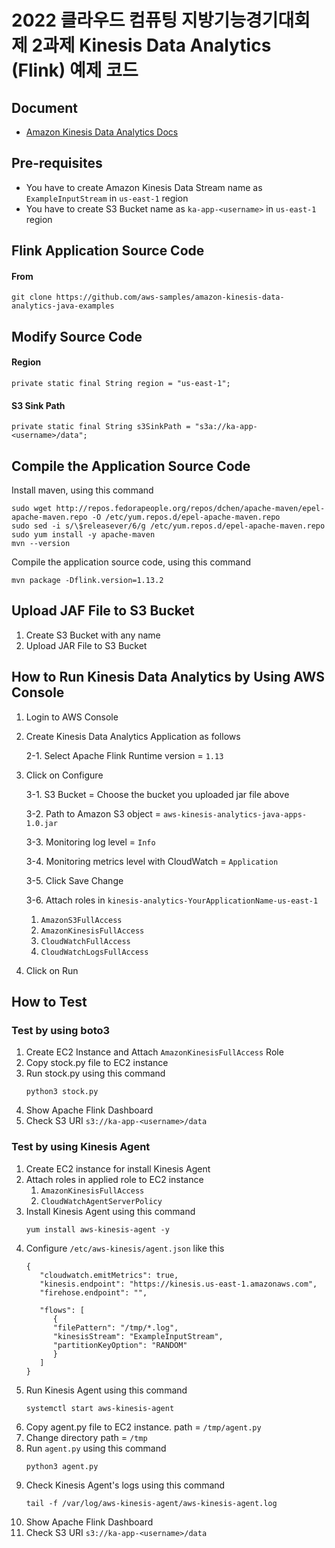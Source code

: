 # 2022 클라우드 컴퓨팅 지방기능경기대회 제 2과제 Kinesis Data Analytics (Flink) 예제 코드

## Document
- <a href="https://docs.aws.amazon.com/ko_kr/kinesisanalytics/latest/java/examples-s3.html">Amazon Kinesis Data Analytics Docs</a>

## Pre-requisites
- You have to create Amazon Kinesis Data Stream name as `ExampleInputStream` in `us-east-1` region
- You have to create S3 Bucket name as `ka-app-<username>` in `us-east-1` region 

## Flink Application Source Code
#### From
```
git clone https://github.com/aws-samples/amazon-kinesis-data-analytics-java-examples
```

## Modify Source Code
#### Region
```
private static final String region = "us-east-1";
```
#### S3 Sink Path
```
private static final String s3SinkPath = "s3a://ka-app-<username>/data";
```

## Compile the Application Source Code
Install maven, using this command
```
sudo wget http://repos.fedorapeople.org/repos/dchen/apache-maven/epel-apache-maven.repo -O /etc/yum.repos.d/epel-apache-maven.repo
sudo sed -i s/\$releasever/6/g /etc/yum.repos.d/epel-apache-maven.repo
sudo yum install -y apache-maven
mvn --version
```
Compile the application source code, using this command
```
mvn package -Dflink.version=1.13.2
```

## Upload JAF File to S3 Bucket
1. Create S3 Bucket with any name
2. Upload JAR File to S3 Bucket

## How to Run Kinesis Data Analytics by Using AWS Console
1. Login to AWS Console
2. Create Kinesis Data Analytics Application as follows
   
   2-1. Select Apache Flink Runtime version = `1.13`
3. Click on Configure

   3-1. S3 Bucket = Choose the bucket you uploaded jar file above
   
   3-2. Path to Amazon S3 object = `aws-kinesis-analytics-java-apps-1.0.jar`
   
   3-3. Monitoring log level = `Info`
   
   3-4. Monitoring metrics level with CloudWatch = `Application`

   3-5. Click Save Change 

   3-6. Attach roles in `kinesis-analytics-YourApplicationName-us-east-1`
      1. `AmazonS3FullAccess`
      2. `AmazonKinesisFullAccess`
      3. `CloudWatchFullAccess`
      4. `CloudWatchLogsFullAccess`
   
4. Click on Run
   
## How to Test
### Test by using boto3
   1. Create EC2 Instance and Attach `AmazonKinesisFullAccess` Role
   2. Copy stock.py file to EC2 instance
   3. Run stock.py using this command
      ```
      python3 stock.py 
      ```
   4. Show Apache Flink Dashboard
   5. Check S3 URI `s3://ka-app-<username>/data`

### Test by using Kinesis Agent
   1. Create EC2 instance for install Kinesis Agent
   2. Attach roles in applied role to EC2 instance
      1. `AmazonKinesisFullAccess`
      2. `CloudWatchAgentServerPolicy`
   3. Install Kinesis Agent using this command
      ```
      yum install aws-kinesis-agent -y
      ```
   4. Configure `/etc/aws-kinesis/agent.json` like this
      ```
      {
         "cloudwatch.emitMetrics": true,
         "kinesis.endpoint": "https://kinesis.us-east-1.amazonaws.com",
         "firehose.endpoint": "",
         
         "flows": [
            {
            "filePattern": "/tmp/*.log",
            "kinesisStream": "ExampleInputStream",
            "partitionKeyOption": "RANDOM"
            }
         ]
      }
      ```
   5. Run Kinesis Agent using this command
      ```
      systemctl start aws-kinesis-agent
      ```
   6. Copy agent.py file to EC2 instance. path = `/tmp/agent.py` 
   7. Change directory path = `/tmp`
   8. Run `agent.py` using this command
      ```
      python3 agent.py
      ```
   9.  Check Kinesis Agent's logs using this command
       ```
       tail -f /var/log/aws-kinesis-agent/aws-kinesis-agent.log
       ```
   10. Show Apache Flink Dashboard
   11. Check S3 URI `s3://ka-app-<username>/data`